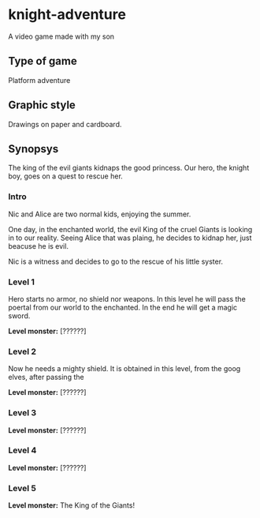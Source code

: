 # knight-adventure
A video game made with my son

## Type of game
Platform adventure

## Graphic style
Drawings on paper and cardboard. 

## Synopsys
The king of the evil giants kidnaps the good princess.
Our hero, the knight boy, goes on a quest to rescue her.

### Intro
Nic and Alice are two normal kids, enjoying the summer.

One day, in the enchanted world, the evil King of the cruel Giants is looking in to our reality. Seeing Alice that was plaing, he decides to kidnap her, just beacuse he is evil.

Nic is a witness and decides to go to the rescue of his little syster.

### Level 1
Hero starts no armor, no shield nor weapons. 
In this level he will pass the poertal from our world to the enchanted. In the end he will get a magic sword.

**Level monster:**  [??????]

### Level 2
Now he needs a mighty shield. It is obtained in this level, from the goog elves, after passing the 

**Level monster:**  [??????]

### Level 3
**Level monster:**  [??????]

### Level 4
**Level monster:**  [??????]

### Level 5
**Level monster:**  The King of the Giants!
